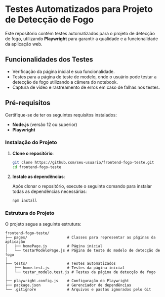 # Testes Automatizados para Projeto de Detecção de Fogo

Este repositório contém testes automatizados para o projeto de detecção de fogo, utilizando **Playwright** para garantir a qualidade e a funcionalidade da aplicação web.

## Funcionalidades dos Testes

- Verificação da página inicial e sua funcionalidade.
- Testes para a página de teste de modelo, onde o usuário pode testar a detecção de fogo utilizando a câmera do notebook.
- Captura de vídeo e rastreamento de erros em caso de falhas nos testes.

## Pré-requisitos

Certifique-se de ter os seguintes requisitos instalados:

- **Node.js** (versão 12 ou superior)
- **Playwright**

### Instalação do Projeto

1. **Clone o repositório**:

    ```bash
    git clone https://github.com/seu-usuario/frontend-fogo-teste.git
    cd frontend-fogo-teste
    ```

2. **Instale as dependências**:

    Após clonar o repositório, execute o seguinte comando para instalar todas as dependências necessárias:

    ```bash
    npm install
    ```

### Estrutura do Projeto

O projeto segue a seguinte estrutura:

```plaintext
frontend-fogo-teste/
├── pages/                  # Classes para representar as páginas da aplicação
│   ├── homePage.js         # Página inicial
│   └── testarModeloPage.js # Página de teste do modelo de detecção de fogo
│
├── tests/                  # Testes automatizados
│   ├── home.test.js        # Testes da página inicial
│   └── testar_modelo.test.js # Testes da página de detecção de fogo
│
├── playwright.config.js    # Configuração do Playwright
├── package.json            # Gerenciador de dependências
└── .gitignore              # Arquivos e pastas ignorados pelo Git
